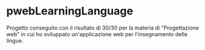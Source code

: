 # pwebLearningLanguage
Progetto conseguito con il risultato di 30/30 per la materia di "Progettazione web" in cui ho sviluppato un'applicazione web
per l'insegnamento delle lingue.
